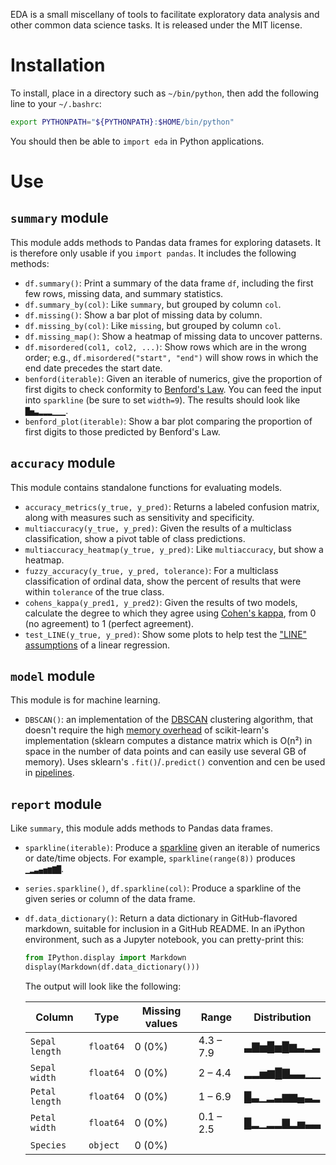 EDA is a small miscellany of tools to facilitate exploratory data analysis and other common data science tasks. It is released under the MIT license.

# Installation

To install, place in a directory such as `~/bin/python`, then add the following line to your `~/.bashrc`:

```bash
export PYTHONPATH="${PYTHONPATH}:$HOME/bin/python"
```

You should then be able to `import eda` in Python applications.

# Use

## `summary` module

This module adds methods to Pandas data frames for exploring datasets. It is therefore only usable if you `import pandas`. It includes the following methods:

* `df.summary()`: Print a summary of the data frame `df`, including the first few rows, missing data, and summary statistics.
* `df.summary_by(col)`: Like `summary`, but grouped by column `col`.
* `df.missing()`: Show a bar plot of missing data by column.
* `df.missing_by(col)`: Like `missing`, but grouped by column `col`.
* `df.missing_map()`: Show a heatmap of missing data to uncover patterns.
* `df.misordered(col1, col2, ...)`: Show rows which are in the wrong order; e.g., `df.misordered("start", "end")` will show rows in which the end date precedes the start date.
* `benford(iterable)`: Given an iterable of numerics, give the proportion of first digits to check conformity to [Benford's Law](https://en.wikipedia.org/wiki/Benford%27s_law). You can feed the input into `sparkline` (be sure to set `width=9`). The results should look like `█▅▃▂▂▂▁▁▁`.
* `benford_plot(iterable)`: Show a bar plot comparing the proportion of first digits to those predicted by Benford's Law.

## `accuracy` module

This module contains standalone functions for evaluating models.

* `accuracy_metrics(y_true, y_pred)`: Returns a labeled confusion matrix, along with measures such as sensitivity and specificity.
* `multiaccuracy(y_true, y_pred)`: Given the results of a multiclass classification, show a pivot table of class predictions.
* `multiaccuracy_heatmap(y_true, y_pred)`: Like `multiaccuracy`, but show a heatmap.
* `fuzzy_accuracy(y_true, y_pred, tolerance)`: For a multiclass classification of ordinal data, show the percent of results that were within `tolerance` of the true class.
* `cohens_kappa(y_pred1, y_pred2)`: Given the results of two models, calculate the degree to which they agree using [Cohen's kappa](https://en.wikipedia.org/wiki/Cohen%27s_kappa), from 0 (no agreement) to 1 (perfect agreement).
* `test_LINE(y_true, y_pred)`: Show some plots to help test the ["LINE" assumptions](http://people.duke.edu/~rnau/testing.htm) of a linear regression.

## `model` module

This module is for machine learning.

* `DBSCAN()`: an implementation of the [DBSCAN](https://en.wikipedia.org/wiki/DBSCAN) clustering algorithm, that doesn't require the high [memory overhead](https://stackoverflow.com/questions/16381577/scikit-learn-dbscan-memory-usage) of scikit-learn's implementation (sklearn computes a distance matrix which is O(n²) in space in the number of data points and can easily use several GB of memory). Uses sklearn's `.fit()`/`.predict()` convention and cen be used in [pipelines](https://scikit-learn.org/stable/modules/compose.html#pipeline).

## `report` module

Like `summary`, this module adds methods to Pandas data frames.

* `sparkline(iterable)`: Produce a [sparkline](https://www.edwardtufte.com/bboard/q-and-a-fetch-msg?msg_id=0001OR&topic_id=1) given an iterable of numerics or date/time objects. For example, `sparkline(range(8))` produces `▁▂▃▄▅▆▇█`.
* `series.sparkline()`, `df.sparkline(col)`: Produce a sparkline of the given series or column of the data frame.
* `df.data_dictionary()`: Return a data dictionary in GitHub-flavored markdown, suitable for inclusion in a GitHub README. In an iPython environment, such as a Jupyter notebook, you can pretty-print this:

	```python
	from IPython.display import Markdown
	display(Markdown(df.data_dictionary()))
	```

	The output will look like the following:

	| Column         | Type      | Missing values | Range     | Distribution |
	|----------------|-----------|----------------|-----------|--------------|
	| `Sepal length` | `float64` | 0 (0%)         | 4.3 – 7.9 | ▃▇▅█▅█▆▃▂▃   |
	| `Sepal width`  | `float64` | 0 (0%)         | 2 – 4.4   | ▂▂▅▆█▇▃▃▁▁   |
	| `Petal length` | `float64` | 0 (0%)         | 1 – 6.9   | █▃▁▂▃▆▆▄▃▂   |
	| `Petal width`  | `float64` | 0 (0%)         | 0.1 – 2.5 | █▂▁▂▂▇▂▅▃▃   |
	| `Species`      | `object`  | 0 (0%)         |           |              |

